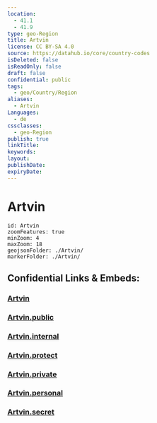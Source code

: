 ```yaml
---
location:
  - 41.1
  - 41.9
type: geo-Region
title: Artvin
license: CC BY-SA 4.0
source: https://datahub.io/core/country-codes
isDeleted: false
isReadOnly: false
draft: false
confidential: public
tags:
  - geo/Country/Region
aliases:
  - Artvin
Languages:
  - de
cssclasses:
  - geo-Region
publish: true
linkTitle:
keywords:
layout:
publishDate:
expiryDate:
---
```


# Artvin

```leaflet
id: Artvin
zoomFeatures: true 
minZoom: 4 
maxZoom: 18
geojsonFolder: ./Artvin/
markerFolder: ./Artvin/
```


## Confidential Links & Embeds: 

### [Artvin](/_Standards/Earth/Continent/Europe/Europe~East/Turkey/Provinces~Turkey/Artvin.md) 

### [Artvin.public](/_public/Earth/Continent/Europe/Europe~East/Turkey/Provinces~Turkey/Artvin.public.md) 

### [Artvin.internal](/_internal/Earth/Continent/Europe/Europe~East/Turkey/Provinces~Turkey/Artvin.internal.md) 

### [Artvin.protect](/_protect/Earth/Continent/Europe/Europe~East/Turkey/Provinces~Turkey/Artvin.protect.md) 

### [Artvin.private](/_private/Earth/Continent/Europe/Europe~East/Turkey/Provinces~Turkey/Artvin.private.md) 

### [Artvin.personal](/_personal/Earth/Continent/Europe/Europe~East/Turkey/Provinces~Turkey/Artvin.personal.md) 

### [Artvin.secret](/_secret/Earth/Continent/Europe/Europe~East/Turkey/Provinces~Turkey/Artvin.secret.md)

